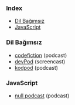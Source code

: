 ### Index

* [Dil Bağımsız](#dil-bağımsız)
* [JavaScript](#javascript)


### Dil Bağımsız

* [codefiction](https://codefiction.tech) (podcast)
* [devPod](https://devpod.org) (screencast)
* [kodpod](https://kodpod.live) (podcast)


### JavaScript

* [null podcast](https://soundcloud.com/nullpodcast) (podcast)

